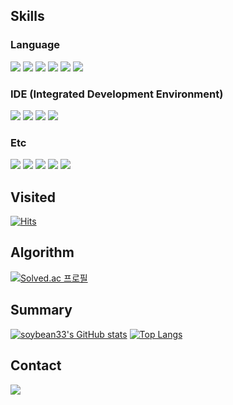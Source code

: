 ## Skills
### Language
<img src="https://img.shields.io/badge/C++-00599C.svg?style=flat-square&logo=c%2B%2B&logoColor=white"/></a>
<img src="https://img.shields.io/badge/Python-3776AB.svg?style=flat-square&logo=Python&logoColor=white"/></a>
<img src="https://img.shields.io/badge/Go-00ADD8.svg?style=flat-square&logo=Go&logoColor=white"/></a>
<img src="https://img.shields.io/badge/Kotlin-7F52FF.svg?style=flat-square&logo=Kotlin&logoColor=white"/></a>
<img src="https://img.shields.io/badge/C-A8B9CC.svg?style=flat-square&logo=C&logoColor=white"/></a>
<img src="https://img.shields.io/badge/Java-437291.svg?style=flat-square&logo=OpenJDK&logoColor=white"/></a>

### IDE (Integrated Development Environment)
<img src="https://img.shields.io/badge/Visual Studio-5C2D91.svg?style=flat-square&logo=Visual Studio&logoColor=white"/></a>
<img src="https://img.shields.io/badge/Visual Studio Code-007ACC.svg?style=flat-square&logo=Visual Studio Code&logoColor=white"/></a>
<img src="https://img.shields.io/badge/Android Studio-3DDC84.svg?style=flat-square&logo=Android Studio&logoColor=white"/></a>
<img src="https://img.shields.io/badge/PyCharm-000000.svg?style=flat-square&logo=PyCharm&logoColor=white"/></a>

### Etc
<img src="https://img.shields.io/badge/Maria db-003545.svg?style=flat-square&logo=mariadb&logoColor=white"/></a>
<img src="https://img.shields.io/badge/My SQL-4479A1.svg?style=flat-square&logo=mysql&logoColor=white"/></a>
<img src="https://img.shields.io/badge/Linux-FCC624.svg?style=flat-square&logo=Linux&logoColor=white"/></a>
<img src="https://img.shields.io/badge/Git-F05032.svg?style=flat-square&logo=Git&logoColor=white"/></a>
<img src="https://img.shields.io/badge/Jira-0052CC.svg?style=flat-square&logo=Jira&logoColor=white"/></a>


## Visited
[![Hits](https://hits.seeyoufarm.com/api/count/incr/badge.svg?url=https%3A%2F%2Fgithub.com%2Fsoybean33%2Fhit-counter&count_bg=%2379C83D&title_bg=%23555555&icon=&icon_color=%23E7E7E7&title=GitHub&edge_flat=false)](https://hits.seeyoufarm.com)

## Algorithm
[![Solved.ac
프로필](http://mazassumnida.wtf/api/v2/generate_badge?boj=soybean33)](https://solved.ac/soybean33)

## Summary
[![soybean33's GitHub stats](https://github-readme-stats.vercel.app/api?username=soybean33)](https://github.com/soybean33/github-readme-stats)
[![Top Langs](https://github-readme-stats.vercel.app/api/top-langs/?username=soybean33&layout=compact)](https://github.com/soybean33/github-readme-stats)

## Contact
<div style="display:flex; flex-direction:row;">
    <a href="mailto:greenlife126@gmail.com">
        <img src="https://img.shields.io/badge/
        Gmail-EA4335?style=for-the-badge&logo=Gmail&logoColor=white"> 
    </a>
<div>

<!--
**soybean33/soybean33** is a ✨ _special_ ✨ repository because its `README.md` (this file) appears on your GitHub profile.

Here are some ideas to get you started:

- 🔭 I’m currently working on ...
- 🌱 I’m currently learning ...
- 👯 I’m looking to collaborate on ...
- 🤔 I’m looking for help with ...
- 💬 Ask me about ...
- 📫 How to reach me: ...
- 😄 Pronouns: ...
- ⚡ Fun fact: ...
-->
